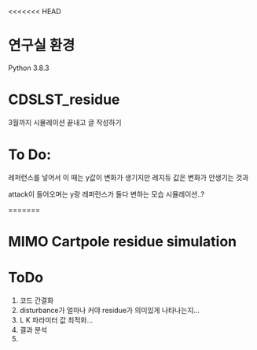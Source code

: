 <<<<<<< HEAD

# 연구실 환경
Python 3.8.3

# CDSLST_residue
3월까지 시뮬레이션 끝내고 글 작성하기

# To Do:

레퍼런스를 넣어서
이 때는 y값이 변화가 생기지만
레지듀 값은 변화가 안생기는 것과

attack이 들어오며는 y랑 레퍼런스가 둘다 변하는 모습 시뮬레이션..?

=======
# MIMO Cartpole residue simulation

# ToDo

1. 코드 간결화
2. disturbance가 얼마나 커야 residue가 의미있게 나타나는지...
3. L K 파라미터 값 최적화...
4. 결과 분석
5. 

